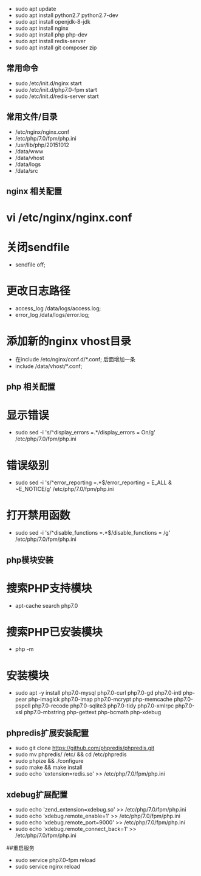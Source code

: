 - sudo apt update
- sudo apt install python2.7 python2.7-dev
- sudo apt install openjdk-8-jdk
- sudo apt install nginx
- sudo apt install php php-dev
- sudo apt install redis-server
- sudo apt install git composer zip


## 常用命令
- sudo /etc/init.d/nginx start
- sudo /etc/init.d/php7.0-fpm start
- sudo /etc/init.d/redis-server start


## 常用文件/目录
- /etc/nginx/nginx.conf
- /etc/php/7.0/fpm/php.ini
- /usr/lib/php/20151012
- /data/www
- /data/vhost
- /data/logs
- /data/src


## nginx 相关配置 ##
# vi /etc/nginx/nginx.conf
# 关闭sendfile
- sendfile off;
# 更改日志路径
- access_log /data/logs/access.log;
- error_log /data/logs/error.log;
# 添加新的nginx vhost目录
- 在include /etc/nginx/conf.d/*.conf; 后面增加一条
- include /data/vhost/*.conf;


## php 相关配置 ##
# 显示错误
- sudo sed -i 's/^display_errors =.*/display_errors = On/g' /etc/php/7.0/fpm/php.ini
# 错误级别
- sudo sed -i 's/^error_reporting =.*$/error_reporting = E_ALL \& ~E_NOTICE/g' /etc/php/7.0/fpm/php.ini
# 打开禁用函数
- sudo sed -i 's/^disable_functions =.*$/disable_functions = /g' /etc/php/7.0/fpm/php.ini


## php模块安装
# 搜索PHP支持模块
- apt-cache search php7.0
# 搜索PHP已安装模块
- php -m
# 安装模块
- sudo apt -y install php7.0-mysql php7.0-curl php7.0-gd php7.0-intl php-pear php-imagick php7.0-imap php7.0-mcrypt php-memcache  php7.0-pspell php7.0-recode php7.0-sqlite3 php7.0-tidy php7.0-xmlrpc php7.0-xsl php7.0-mbstring php-gettext php-bcmath php-xdebug


## phpredis扩展安装配置
- sudo git clone https://github.com/phpredis/phpredis.git
- sudo mv phpredis/ /etc/ && cd /etc/phpredis
- sudo phpize && ./configure
- sudo make && make install
- sudo echo 'extension=redis.so' >> /etc/php/7.0/fpm/php.ini


## xdebug扩展配置
- sudo echo 'zend_extension=xdebug.so' >> /etc/php/7.0/fpm/php.ini
- sudo echo 'xdebug.remote_enable=1' >> /etc/php/7.0/fpm/php.ini
- sudo echo 'xdebug.remote_port=9000' >> /etc/php/7.0/fpm/php.ini
- sudo echo 'xdebug.remote_connect_back=1' >> /etc/php/7.0/fpm/php.ini


##重启服务
- sudo service php7.0-fpm reload
- sudo service nginx reload
